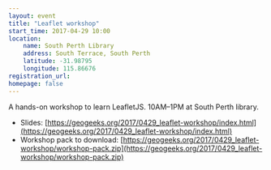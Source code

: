 ```yaml
---
layout: event
title: "Leaflet workshop"
start_time: 2017-04-29 10:00
location:
    name: South Perth Library
    address: South Terrace, South Perth
    latitude: -31.98795
    longitude: 115.86676
registration_url:
homepage: false
---
```


A hands-on workshop to learn LeafletJS.
10AM–1PM at South Perth library.

* Slides: [https://geogeeks.org/2017/0429_leaflet-workshop/index.html](https://geogeeks.org/2017/0429_leaflet-workshop/index.html)
* Workshop pack to download: [https://geogeeks.org/2017/0429_leaflet-workshop/workshop-pack.zip](https://geogeeks.org/2017/0429_leaflet-workshop/workshop-pack.zip)
